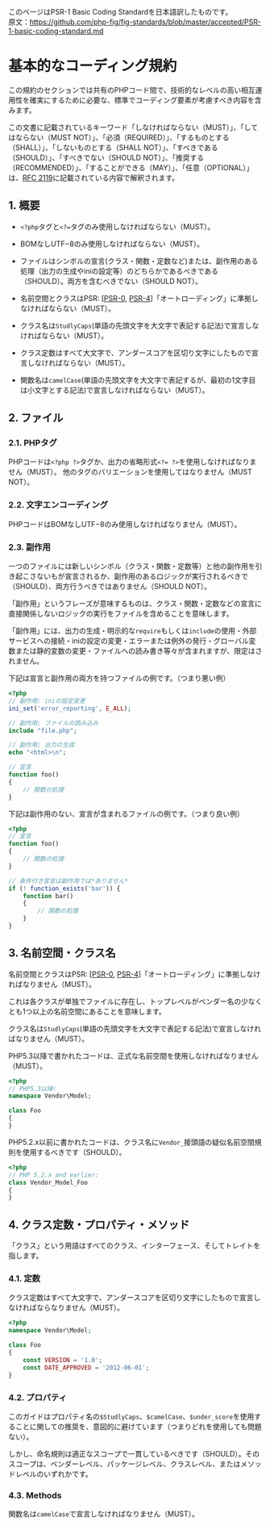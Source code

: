 
[RFC 2119]: http://www.ietf.org/rfc/rfc2119.txt
[PSR-0]: https://github.com/sawarame/fig-standards-jp/blob/master/accepted/PSR-0.md
[PSR-4]: https://github.com/sawarame/fig-standards-jp/blob/master/accepted/PSR-4-autoloader.md

このページはPSR-1 Basic Coding Standardを日本語訳したものです。  
原文：https://github.com/php-fig/fig-standards/blob/master/accepted/PSR-1-basic-coding-standard.md

# 基本的なコーディング規約

この規約のセクションでは共有のPHPコード間で、技術的なレベルの高い相互運用性を確実にするために必要な、標準でコーディング要素が考慮すべき内容を含みます。


この文書に記載されているキーワード「しなければならない（MUST）」、「してはならない（MUST NOT）」、「必須（REQUIRED）」、「するものとする（SHALL）」、「しないものとする（SHALL NOT）」、「すべきである（SHOULD）」、「すべきでない（SHOULD NOT）」、「推奨する（RECOMMENDED）」、「することができる（MAY）」、「任意（OPTIONAL）」は、[RFC 2119][]に記載されている内容で解釈されます。


## 1. 概要

- `<?php`タグと`<?=`タグのみ使用しなければならない（MUST）。

- BOMなしUTF−8のみ使用しなければならない（MUST）。

- ファイルはシンボルの宣言(クラス・関数・定数など)または、副作用のある処理（出力の生成やiniの設定等）のどちらかであるべきである（SHOULD）。両方を含むべきでない（SHOULD NOT）。

- 名前空間とクラスはPSR: [[PSR-0][], [PSR-4][]]「オートローディング」に準拠しなければならない（MUST）。

- クラス名は`StudlyCaps`(単語の先頭文字を大文字で表記する記法)で宣言しなければならない（MUST）。

- クラス定数はすべて大文字で、アンダースコアを区切り文字にしたもので宣言しなければならない（MUST）。

- 関数名は`camelCase`(単語の先頭文字を大文字で表記するが、最初の1文字目は小文字とする記法)で宣言しなければならない（MUST）。

## 2. ファイル

### 2.1. PHPタグ

PHPコードは`<?php ?>`タグか、出力の省略形式`<?= ?>`を使用しなければなりません（MUST）。
他のタグのバリエーションを使用してはなりません（MUST NOT）。

### 2.2. 文字エンコーディング

PHPコードはBOMなしUTF−8のみ使用しなければなりません（MUST）。

### 2.3. 副作用

一つのファイルには新しいシンボル（クラス・関数・定数等）と他の副作用を引き起こさないもが宣言されるか、副作用のあるロジックが実行されるべきで（SHOULD）、両方行うべきではありません（SHOULD NOT）。

「副作用」というフレーズが意味するものは、クラス・関数・定数などの宣言に直接関係しないロジックの実行をファイルを含めることを意味します。

「副作用」には、出力の生成・明示的な`require`もしくは`include`の使用・外部サービスへの接続・iniの設定の変更・エラーまたは例外の発行・グローバル変数または静的変数の変更・ファイルへの読み書き等々が含まれますが、限定はされません。

下記は宣言と副作用の両方を持つファイルの例です。（つまり悪い例）

~~~php
<?php
// 副作用: iniの設定変更
ini_set('error_reporting', E_ALL);

// 副作用: ファイルの読み込み
include "file.php";

// 副作用: 出力の生成
echo "<html>\n";

// 宣言
function foo()
{
    // 関数の処理
}
~~~


下記は副作用のない、宣言が含まれるファイルの例です。（つまり良い例）

~~~php
<?php
// 宣言
function foo()
{
    // 関数の処理
}

// 条件付き宣言は副作用では*ありません*
if (! function_exists('bar')) {
    function bar()
    {
        // 関数の処理
    }
}
~~~

## 3. 名前空間・クラス名

名前空間とクラスはPSR: [[PSR-0][], [PSR-4][]]「オートローディング」に準拠しなければなりません（MUST）。

これは各クラスが単独でファイルに存在し、トップレベルがベンダー名の少なくとも1つ以上の名前空間にあることを意味します。

クラス名は`StudlyCaps`(単語の先頭文字を大文字で表記する記法)で宣言しなければなりません（MUST）。

PHP5.3以降で書かれたコードは、正式な名前空間を使用しなければなりません（MUST）。

~~~php
<?php
// PHP5.3以降:
namespace Vendor\Model;

class Foo
{
}
~~~

PHP5.2.x以前に書かれたコードは、クラス名に`Vendor_`接頭語の疑似名前空間規則を使用するべきです（SHOULD）。

~~~php
<?php
// PHP 5.2.x and earlier:
class Vendor_Model_Foo
{
}
~~~

## 4. クラス定数・プロパティ・メソッド

「クラス」という用語はすべてのクラス、インターフェース、そしてトレイトを指します。

### 4.1. 定数

クラス定数はすべて大文字で、アンダースコアを区切り文字にしたもので宣言しなければならなりません（MUST）。

~~~php
<?php
namespace Vendor\Model;

class Foo
{
    const VERSION = '1.0';
    const DATE_APPROVED = '2012-06-01';
}
~~~

### 4.2. プロパティ

このガイドはプロパティ名の`$StudlyCaps`、`$camelCase`、`$under_score`を使用することに関しての推奨を、意図的に避けています（つまりどれを使用しても問題ない）。

しかし、命名規則は適正なスコープで一貫しているべきです（SHOULD）。そのスコープは、ベンダーレベル、パッケージレベル、クラスレベル、またはメソッドレベルのいずれかです。

### 4.3. Methods

関数名は`camelCase`で宣言しなければなりません（MUST）。
